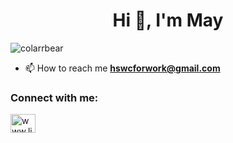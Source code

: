 <h1 align="center">Hi 👋, I'm May</h1>
<p align="left"> <img src="https://komarev.com/ghpvc/?username=colarrbear&label=Profile%20views&color=0e75b6&style=flat" alt="colarrbear" /> </p>

- 📫 How to reach me **hswcforwork@gmail.com**

<h3 align="left">Connect with me:</h3>
<p align="left">
<a href="www.linkedin.com/in/hengsuwanc" target="blank"><img align="center" src="https://raw.githubusercontent.com/rahuldkjain/github-profile-readme-generator/master/src/images/icons/Social/linked-in-alt.svg" alt="www.linkedin.com/in/hengsuwanc" height="30" width="40" /></a>
</p>
